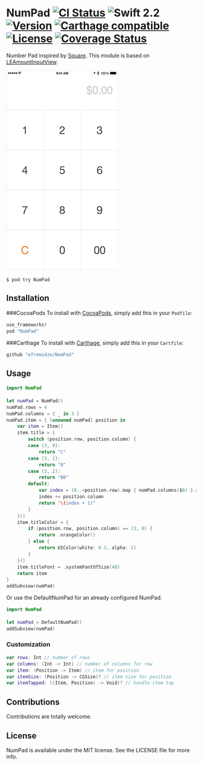 # NumPad [![CI Status](http://img.shields.io/travis/efremidze/NumPad.svg?style=flat)](https://travis-ci.org/efremidze/NumPad) ![Swift 2.2](https://img.shields.io/badge/Swift-2.2-orange.svg) [![Version](https://img.shields.io/cocoapods/v/NumPad.svg?style=flat)](http://cocoapods.org/pods/NumPad) [![Carthage compatible](https://img.shields.io/badge/Carthage-compatible-4BC51D.svg?style=flat)](https://github.com/Carthage/Carthage) [![License](https://img.shields.io/cocoapods/l/NumPad.svg?style=flat)](http://cocoapods.org/pods/NumPad) [![Coverage Status](https://coveralls.io/repos/github/efremidze/NumPad/badge.svg?branch=master)](https://coveralls.io/github/efremidze/NumPad?branch=master)

Number Pad inspired by [Square](https://square.com). This module is based on [LEAmountInputView](https://github.com/efremidze/LEAmountInputView).

![Demo](demo.gif)

```
$ pod try NumPad
```

## Installation
###CocoaPods
To install with [CocoaPods](http://cocoapods.org/), simply add this in your `Podfile`:
```ruby
use_frameworks!
pod "NumPad"
```

###Carthage
To install with [Carthage](https://github.com/Carthage/Carthage), simply add this in your `Cartfile`:
```ruby
github "efremidze/NumPad"
```

## Usage
```swift
import NumPad

let numPad = NumPad()
numPad.rows = 4
numPad.columns = { _ in 3 }
numPad.item = { [unowned numPad] position in
    var item = Item()
    item.title = {
        switch (position.row, position.column) {
        case (3, 0):
            return "C"
        case (3, 1):
            return "0"
        case (3, 2):
            return "00"
        default:
            var index = (0..<position.row).map { numPad.columns($0) }.reduce(0, combine: +)
            index += position.column
            return "\(index + 1)"
        }
    }()
    item.titleColor = {
        if (position.row, position.column) == (3, 0) {
            return .orangeColor()
        } else {
            return UIColor(white: 0.3, alpha: 1)
        }
    }()
    item.titleFont = .systemFontOfSize(40)
    return item
}
addSubview(numPad)
```

Or use the DefaultNumPad for an already configured NumPad.
```swift
import NumPad

let numPad = DefaultNumPad()
addSubview(numPad)
```

### Customization
```swift
var rows: Int // number of rows
var columns: (Int -> Int) // number of columns for row
var item: (Position -> Item) // item for position
var itemSize: (Position -> CGSize)? // item size for position
var itemTapped: ((Item, Position) -> Void)? // handle item tap
```

## Contributions

Contributions are totally welcome.

## License

NumPad is available under the MIT license. See the LICENSE file for more info.
